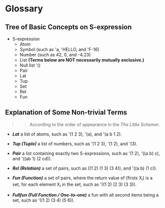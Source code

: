 # Glossary

## Tree of Basic Concepts on S-expression

* S-expression
  * Atom
   * Symbol (such as 'a, 'HELLO, and 'F-16)
   * Number (such as 42, 0, and -4.23)
  * List **(Terms below are NOT necessarily mutually exclusive.)**
   * Null list '()
   * Pair
   * Lat
   * Tup
   * Set
    * Rel
    * Fun

## Explanation of Some Non-trivial Terms
>> According to the order of appearance in the *The Little Schemer*.

* **_Lat_**
	a list of atoms, such as '(1 2 3), '(a), and '(a b 1 2).

* **_Tup (Tuple)_**
	a list of numbers, such as '(1 2 3), '(1 2), and '(3).

* **_Pair_**
	a list containing exactly two S-expressions,
	such as '(1 2), '((a b) c), and '((ab 1) (2 cd)).

* **_Rel (Relation)_**
	a set of pairs, such as ((1 2) (1 3) (3 4)), and '((a b) (1 c)).

* **_Fun (Function)_**
	a set of pairs, where the return value of (firsts X<sub>i</sub>)
	is a set, for each element X<sub>i</sub> in the set, such as '((1 2) (2 3) (3 3)).

* **_Fullfun (Full Function / One-to-one)_**
	a fun with all second items being a set, such as '((1 2) (3 4) (5 6)).
